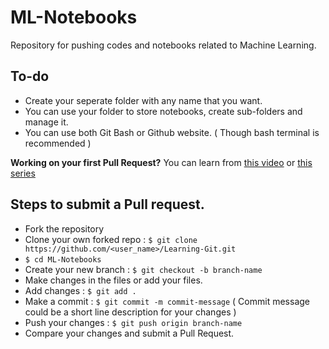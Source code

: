 # ML-Notebooks
Repository for pushing codes and notebooks related to Machine Learning.

## To-do
* Create your seperate folder with any name that you want.
* You can use your folder to store notebooks, create sub-folders and manage it.
* You can use both Git Bash or Github website. ( Though bash terminal is recommended )


**Working on your first Pull Request?** You can learn from [this video](https://www.youtube.com/watch?v=c6b6B9oN4Vg) or [this series](https://app.egghead.io/playlists/how-to-contribute-to-an-open-source-project-on-github)
## Steps to submit a Pull request.

* Fork the repository
* Clone your own forked repo : ```$ git clone https://github.com/<user_name>/Learning-Git.git```
* ```$ cd ML-Notebooks```
* Create your new branch : ```$ git checkout -b branch-name```
* Make changes in the files or add your files.
* Add changes : ```$ git add .```
* Make a commit : ```$ git commit -m commit-message```  ( Commit message could be a short line description for your changes )
* Push your changes : ```$ git push origin branch-name```
* Compare your changes and submit a Pull Request.

